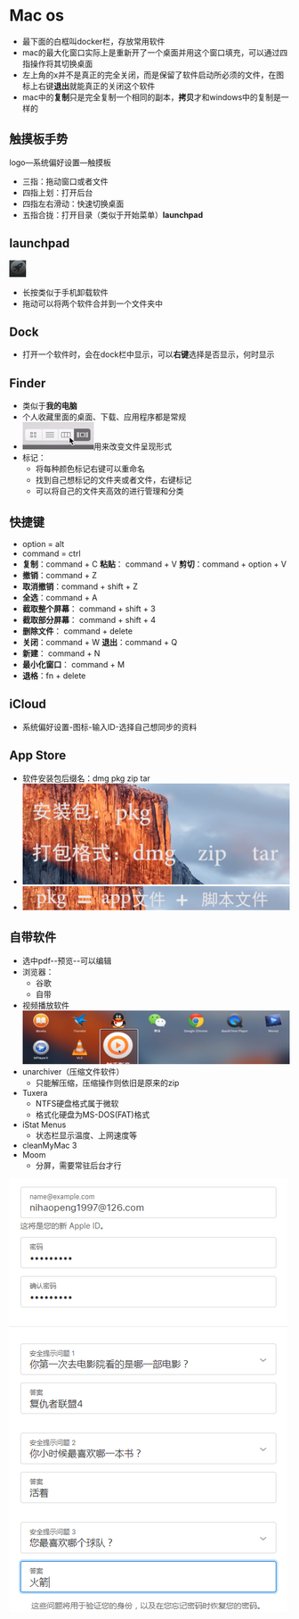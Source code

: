 # Mac os

* 最下面的白框叫docker栏，存放常用软件
* mac的最大化窗口实际上是重新开了一个桌面并用这个窗口填充，可以通过四指操作将其切换桌面
* 左上角的x并不是真正的完全关闭，而是保留了软件启动所必须的文件，在图标上右键**退出**就能真正的关闭这个软件
* mac中的**复制**只是完全复制一个相同的副本，**拷贝**才和windows中的复制是一样的



## 触摸板手势

 logo—系统偏好设置—触摸板

* 三指：拖动窗口或者文件
* 四指上划：打开后台
* 四指左右滑动：快速切换桌面
* 五指合拢：打开目录（类似于开始菜单）**launchpad**



## launchpad

![1561616686251](../images/1561616686251.png)

* 长按类似于手机卸载软件
* 拖动可以将两个软件合并到一个文件夹中



## Dock

* 打开一个软件时，会在dock栏中显示，可以**右键**选择是否显示，何时显示



## Finder

* 类似于**我的电脑**
* 个人收藏里面的桌面、下载、应用程序都是常规
* ![1561617223113](../images/1561617223113.png)用来改变文件呈现形式
* 标记：
  * 将每种颜色标记右键可以重命名
  * 找到自己想标记的文件夹或者文件，右键标记
  * 可以将自己的文件夹高效的进行管理和分类



## 快捷键

* option = alt
* command = ctrl
* **复制**：command + C   **粘贴**： command + V    **剪切**：command + option + V
* **撤销**：command + Z 
* **取消撤销**：command + shift + Z
* **全选**：command + A
* **截取整个屏幕**： command + shift + 3
* **截取部分屏幕**： command + shift + 4
* **删除文件**： command + delete
* **关闭**：command + W            **退出**：command + Q
* **新建**： command + N
* **最小化窗口**： command + M
* **退格**：fn + delete



##  iCloud

* 系统偏好设置-图标-输入ID-选择自己想同步的资料



## App Store

* 软件安装包后缀名：dmg  pkg  zip  tar
* ![1562847827101](../images/1562847827101.png)
* ![1562847840513](../images/1562847840513.png)





## 自带软件

* 选中pdf--预览--可以编辑
* 浏览器：
  * 谷歌
  * 自带
* 视频播放软件![1562921863141](../images/1562921863141.png)
* unarchiver（压缩文件软件）
  * 只能解压缩，压缩操作则依旧是原来的zip
* Tuxera
  * NTFS硬盘格式属于微软
  * 格式化硬盘为MS-DOS(FAT)格式
* iStat Menus
  * 状态栏显示温度、上网速度等
* cleanMyMac 3
* Moom
  * 分屏，需要常驻后台才行 













![1562914847540](../images/1562914847540.png)

